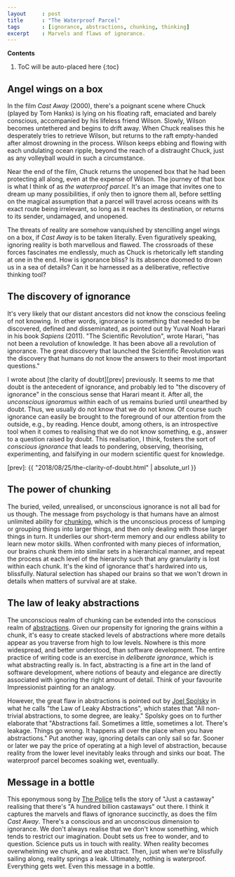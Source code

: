 ```yaml
---
layout     : post
title      : "The Waterproof Parcel"
tags       : [ignorance, abstractions, chunking, thinking]
excerpt    : Marvels and flaws of ignorance.
---
```


**Contents**
1. ToC will be auto-placed here
{:toc}


## Angel wings on a box

In the film *Cast Away* (2000), there's a poignant scene where Chuck (played by
Tom Hanks) is lying on his floating raft, emaciated and barely conscious,
accompanied by his lifeless friend Wilson. Slowly, Wilson becomes untethered
and begins to drift away. When Chuck realises this he desperately tries to
retrieve Wilson, but returns to the raft empty-handed after almost drowning in
the process. Wilson keeps ebbing and flowing with each undulating ocean ripple,
beyond the reach of a distraught Chuck, just as any volleyball would in such a
circumstance.

Near the end of the film, Chuck returns the unopened box that he had been
protecting all along, even at the expense of Wilson. The journey of that box is
what I think of as *the waterproof parcel*. It's an image that invites one to
dream up many possibilities, if only then to ignore them all, before settling
on the magical assumption that a parcel will travel across oceans with its
exact route being irrelevant, so long as it reaches its destination, or returns
to its sender, undamaged, and unopened.

The threats of reality are somehow vanquished by stencilling angel wings on a
box, if *Cast Away* is to be taken literally. Even figuratively speaking,
ignoring reality is both marvellous and flawed. The crossroads of these forces
fascinates me endlessly, much as Chuck is rhetorically left standing at one in
the end. How is ignorance bliss? Is its absence doomed to drown us in a sea of
details? Can it be harnessed as a deliberative, reflective thinking tool?


## The discovery of ignorance

It's very likely that our distant ancestors did not know the conscious feeling
of not knowing. In other words, ignorance is something that needed to be
discovered, defined and disseminated, as pointed out by Yuval Noah Harari in
his book *Sapiens* (2011). "The Scientific Revolution", wrote Harari, "has not
been a revolution of knowledge. It has been above all a revolution of
ignorance. The great discovery that launched the Scientific Revolution was the
discovery that humans do not know the answers to their most important
questions."

I wrote about [the clarity of doubt][prev] previously. It seems to me that
doubt is the antecedent of ignorance, and probably led to "the discovery of
ignorance" in the conscious sense that Harari meant it. After all, the
*unconscious ignoramus* within each of us remains buried until unearthed by
doubt. Thus, we usually do not know that we do not know. Of course such
ignorance can easily be brought to the foreground of our attention from the
outside, e.g., by reading. Hence doubt, among others, is an introspective tool
when it comes to realising that we do not know something, e.g., answer to a
question raised by doubt. This realisation, I think, fosters the sort of
*conscious ignorance* that leads to pondering, observing, theorising,
experimenting, and falsifying in our modern scientific quest for knowledge.

[prev]: {{ "2018/08/25/the-clarity-of-doubt.html" | absolute_url }}


## The power of chunking

The buried, veiled, unrealised, or unconscious ignorance is not all bad for us
though. The message from psychology is that humans have an almost unlimited
ability for [chunking][chunkurl], which is the unconscious process of lumping
or grouping things into larger things, and then only dealing with those larger
things in turn. It underlies our short-term memory and our endless ability to
learn new motor skills. When confronted with many pieces of information, our
brains chunk them into similar sets in a hierarchical manner, and repeat the
process at each level of the hierarchy such that any granularity is lost within
each chunk. It's the kind of ignorance that's hardwired into us,
blissfully. Natural selection has shaped our brains so that we won't drown in
details when matters of survival are at stake.

[chunkurl]: https://en.wikipedia.org/wiki/Chunking_(psychology)


## The law of leaky abstractions

The unconscious realm of chunking can be extended into the conscious realm of
[abstractions][absurl]. Given our propensity for ignoring the grains within a
chunk, it's easy to create stacked levels of abstractions where more details
appear as you traverse from high to low levels. Nowhere is this more
widespread, and better understood, than software development. The entire
practice of writing code is an exercise in *deliberate ignorance*, which is
what abstracting really is. In fact, abstracting is a fine art in the land of
software development, where notions of beauty and elegance are directly
associated with ignoring the right amount of detail. Think of your favourite
Impressionist painting for an analogy.

[absurl]: https://en.wikipedia.org/wiki/Abstraction

However, the great flaw in abstractions is pointed out by [Joel
Spolsky][leakyurl] in what he calls "the Law of Leaky Abstractions", which
states that "All non-trivial abstractions, to some degree, are leaky." Spolsky
goes on to further elaborate that "Abstractions fail. Sometimes a little,
sometimes a lot. There's leakage. Things go wrong. It happens all over the
place when you have abstractions." Put another way, ignoring details can only
sail so far. Sooner or later we pay the price of operating at a high level of
abstraction, because reality from the lower level inevitably leaks through and
sinks our boat. The waterproof parcel becomes soaking wet, eventually.

[leakyurl]: https://www.joelonsoftware.com/2002/11/11/the-law-of-leaky-abstractions/


## Message in a bottle

This eponymous song by [The Police][songurl] tells the story of "Just a
castaway" realising that there's "A hundred billion castaways" out there. I
think it captures the marvels and flaws of ignorance succinctly, as does the
film *Cast Away*. There's a conscious and an unconscious dimension to
ignorance. We don't always realise that we don't know something, which tends to
restrict our imagination. Doubt sets us free to wonder, and to
question. Science puts us in touch with reality. When reality becomes
overwhelming we chunk, and we abstract. Then, just when we're blissfully
sailing along, reality springs a leak. Ultimately, nothing is
waterproof. Everything gets wet. Even this message in a bottle.

[songurl]: https://en.wikipedia.org/wiki/Message_in_a_Bottle_(song)
